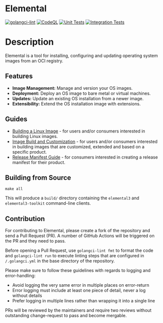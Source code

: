 # Elemental

[![golangci-lint](https://github.com/suse/elemental/actions/workflows/golangci_lint.yaml/badge.svg)](https://github.com/suse/elemental/actions/workflows/golangci_lint.yaml)
[![CodeQL](https://github.com/SUSE/elemental/actions/workflows/github-code-scanning/codeql/badge.svg)](https://github.com/SUSE/elemental/actions/workflows/github-code-scanning/codeql)
[![Unit Tests](https://github.com/SUSE/elemental/actions/workflows/unit_tests.yaml/badge.svg)](https://github.com/SUSE/elemental/actions/workflows/unit_tests.yaml)
[![Integration Tests](https://github.com/SUSE/elemental/actions/workflows/integration_tests.yaml/badge.svg)](https://github.com/SUSE/elemental/actions/workflows/integration_tests.yaml)


# Description

Elemental is a tool for installing, configuring and updating operating system images from an OCI registry.

## Features

*   **Image Management:** Manage and version your OS images.
*   **Deployment:** Deploy an OS image to bare metal or virtual machines.
*   **Updates:** Update an existing OS installation from a newer image.
*   **Extensibility:** Extend the OS installation image with extensions.

## Guides

* [Building a Linux Image](./docs/building-linux-image.md) - for users and/or consumers interested in building Linux images.
* [Image Build and Customization](./docs/image-build-and-customization.md) - for users and/or consumers interested in building images that are customized, extended and based on a specific product.
* [Release Manifest Guide](./docs/release-manifest.md) - for consumers interested in creating a release manifest for their product.

## Building from Source

```shell
make all
```

This will produce a `build/` directory containing the `elemental3` and `elemental3-toolkit` command-line clients.

## Contribution

For contributing to Elemental, please create a fork of the repository and send a Pull Request (PR). A number of GitHub Actions will be triggered on the PR and they need to pass.

Before opening a Pull Request, use `golangci-lint fmt` to format the code and `golangci-lint run` to execute linting steps that are configured in `/.golangci.yml` in the base directory of the repository.

Please make sure to follow these guidelines with regards to logging and error-handling:
* Avoid logging the very same error in multiple places on error-return
* Error logging must include at least one piece of detail, never a log without details
* Prefer logging in multiple lines rather than wrapping it into a single line

PRs will be reviewed by the maintainers and require two reviews without outstanding change-request to pass and become mergable.
